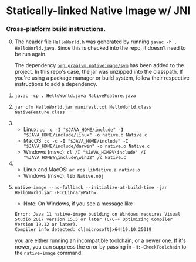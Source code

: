 # Statically-linked Native Image w/ JNI

### Cross-platform build instructions.

0. The header file `HelloWorld.h` was generated by running `javac -h . HelloWorld.java`.
   Since this is checked into the repo, it doesn't need to be run again.
   
   The dependency [`org.graalvm.nativeimage/svm`](https://mvnrepository.com/artifact/org.graalvm.nativeimage/svm)
   has been added to the project. In this repo's case, the jar was unzipped into the classpath.
   If you're using a package manager or build system, follow their respective instructions to add a dependency.
1. `javac -cp . HelloWorld.java NativeFeature.java`
2. `jar cfm HelloWorld.jar manifest.txt HelloWorld.class NativeFeature.class`
3. 
	- Linux: `cc -c -I "$JAVA_HOME/include" -I "$JAVA_HOME/include/linux" -o native.o Native.c`
	- MacOS: `cc -c -I "$JAVA_HOME/include" -I "$JAVA_HOME/include/darwin" -o native.o Native.c`
	- Windows (msvc): `cl /I "%JAVA_HOME%\include" /I "%JAVA_HOME%\include\win32" /c Native.c`
4.
	- Linux and MacOS: `ar rcs libNative.a native.o`
	- Windows (msvc): `lib Native.obj`
5. `native-image --no-fallback --initialize-at-build-time -jar HelloWorld.jar -H:CLibraryPath=.`
	- Note: On Windows, if you see a message like
	```
	Error: Java 11 native-image building on Windows requires Visual Studio 2017 version 15.5 or later (C/C++ Optimizing Compiler Version 19.12 or later).
	Compiler info detected: cl|microsoft|x64|19.10.25019
	```
	you are either running an incompatible toolchain, or a newer one. If it's newer, you can suppress the error by passing in `-H:-CheckToolchain` to the `native-image` command.
